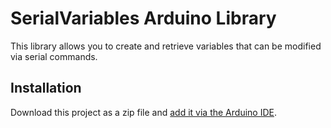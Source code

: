 # SerialVariables Arduino Library

This library allows you to create and retrieve variables that can be modified via serial commands.

## Installation

Download this project as a zip file and [add it via the Arduino IDE](https://www.arduino.cc/en/guide/libraries#toc4).